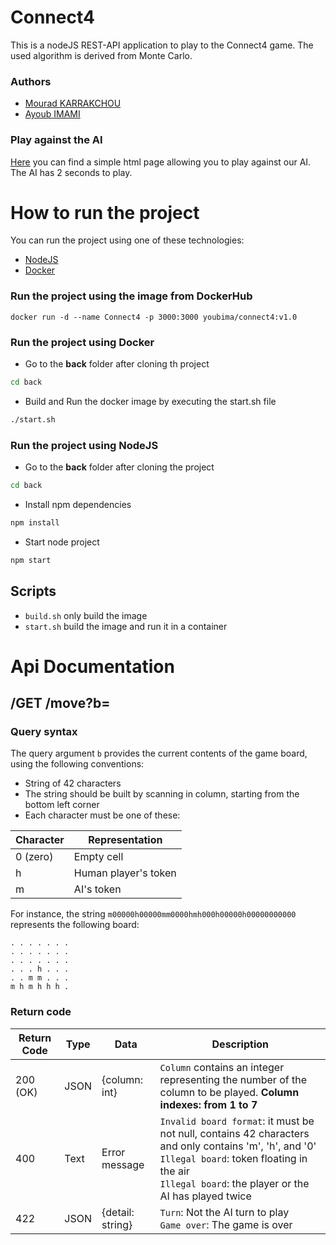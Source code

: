 # Connect4

This is a nodeJS REST-API application to play to the Connect4 game. The used algorithm is derived from Monte Carlo.

### Authors
- [Mourad KARRAKCHOU](https://github.com/MouradKarrakchou)
- [Ayoub IMAMI](https://github.com/AyoubIMAMI)


### Play against the AI
[Here](https://ayoubimami.github.io/connect4/tryOn/botGame.html) you can find a simple html page allowing you to play against our AI.<br>
The AI has 2 seconds to play.

# How to run the project
You can run the project using one of these technologies:
- [NodeJS](https://nodejs.org/en)
- [Docker](https://www.docker.com/)

### Run the project using the image from DockerHub
```
docker run -d --name Connect4 -p 3000:3000 youbima/connect4:v1.0
```

### Run the project using Docker

- Go to the **back** folder after cloning th project
```sh
cd back
```

- Build and Run the docker image by executing the start.sh file
```sh
./start.sh
```

### Run the project using NodeJS
- Go to the **back** folder after cloning the project
```sh
cd back
```
- Install npm dependencies
```sh
npm install
```

- Start node project
```sh
npm start
```

## Scripts
- ``build.sh`` only build the image
- ``start.sh`` build the image and run it in a container 

# Api Documentation
## /GET /move?b=<board-content>
### Query syntax
The query argument `b` provides the current contents of the game board, using the following conventions:
- String of 42 characters
- The string should be built by scanning in column, starting from the bottom left corner
- Each character must be one of these:

| Character | Representation       |
|-----------|----------------------|
| 0 (zero)  | Empty cell           |
| h         | Human player's token |
| m         | AI's token           |

For instance, the string `m00000h00000mm0000hmh000h00000h00000000000` represents the following board:
```
. . . . . . .
. . . . . . .
. . . . . . .
. . . h . . .
. . m m . . .
m h m h h h .
```
### Return code
| Return Code | Type | Data              | Description                                                                                                                                                                                                         |
|-------------|------|-------------------|---------------------------------------------------------------------------------------------------------------------------------------------------------------------------------------------------------------------|
| 200 (OK)    | JSON | {column: int}     | `Column` contains an integer representing the number of the column to be played. **Column indexes: from 1 to 7**                                                                                                    |
| 400         | Text | Error message     | `Invalid board format`: it must be not null, contains 42 characters and only contains 'm', 'h', and '0' <br> `Illegal board`: token floating in the air <br> `Illegal board`: the player or the AI has played twice |
| 422         | JSON | {detail: string}  | `Turn`: Not the AI turn to play <br> `Game over`: The game is over                                                                                                                                                  |

